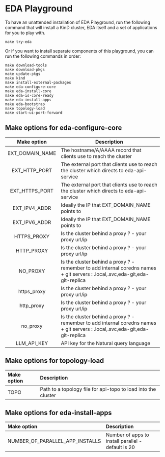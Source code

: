# EDA Playground

To have an unattended installation of EDA Playground, run the following command that will install a KinD cluster, EDA itself and a set of applications for you to play with.

```shell
make try-eda
```

Or if you want to install separate components of this playground, you can run the following commands in order:

```shell
make download-tools
make download-pkgs
make update-pkgs
make kind
make install-external-packages
make eda-configure-core
make eda-install-core
make eda-is-core-ready
make eda-install-apps
make eda-bootstrap
make topology-load
make start-ui-port-forward
```

## Make options for eda-configure-core

|   Make option   | Description                                                                                                                  |
| :-------------: | ---------------------------------------------------------------------------------------------------------------------------- |
| EXT_DOMAIN_NAME | The hostname/A/AAAA record that clients use to reach the cluster                                                             |
|  EXT_HTTP_PORT  | The external port that clients use to reach the cluster which directs to eda-api-service                                     |
| EXT_HTTPS_PORT  | The external port that clients use to reach the cluster which directs to eda-api-service                                     |
|  EXT_IPV4_ADDR  | Ideally the IP that EXT_DOMAIN_NAME points to                                                                                |
|  EXT_IPV6_ADDR  | Ideally the IP that EXT_DOMAIN_NAME points to                                                                                |
|   HTTPS_PROXY   | Is the cluster behind a proxy ? - your proxy url/ip                                                                          |
|   HTTP_PROXY    | Is the cluster behind a proxy ? - your proxy url/ip                                                                          |
|    NO_PROXY     | Is the cluster behind a proxy ? - remember to add internal coredns names + git servers : .local,.svc,eda-git,eda-git-replica |
|   https_proxy   | Is the cluster behind a proxy ? - your proxy url/ip                                                                          |
|   http_proxy    | Is the cluster behind a proxy ? - your proxy url/ip                                                                          |
|    no_proxy     | Is the cluster behind a proxy ? - remember to add internal coredns names + git servers : .local,.svc,eda-git,eda-git-replica |
|   LLM_API_KEY   | API key for the Natural query language                                                                                       |

## Make options for topology-load

| Make option | Description                                                   |
| :---------- | :------------------------------------------------------------ |
| TOPO        | Path to a topology file for api-topo to load into the cluster |

## Make options for eda-install-apps

| Make option                     | Description                                        |
| :------------------------------ | :------------------------------------------------- |
| NUMBER_OF_PARALLEL_APP_INSTALLS | Number of apps to install parallel - default is 20 |
